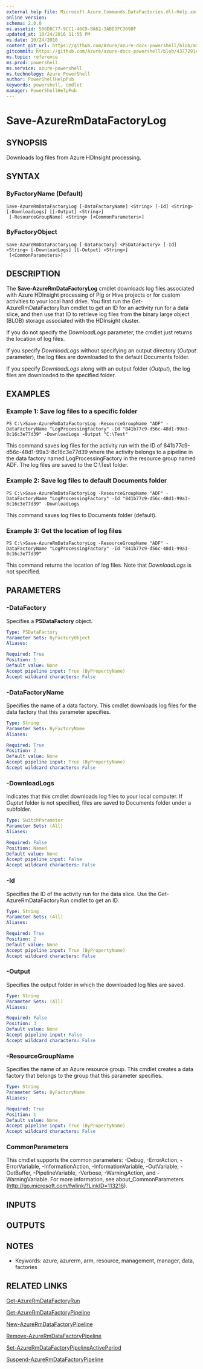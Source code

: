 ```yaml
---
external help file: Microsoft.Azure.Commands.DataFactories.dll-Help.xml
online version: 
schema: 2.0.0
ms.assetid: 506D8C77-9CC1-46CD-8A62-3ABD3FC3698F
updated_at: 10/24/2016 11:55 PM
ms.date: 10/24/2016
content_git_url: https://github.com/Azure/azure-docs-powershell/blob/master/azureps-cmdlets-docs/ResourceManager/AzureRM.DataFactories/v2.1.0/Save-AzureRmDataFactoryLog.md
gitcommit: https://github.com/Azure/azure-docs-powershell/blob/4377291ee360e58e2c1c5d644155daf6a0279055/azureps-cmdlets-docs/ResourceManager/AzureRM.DataFactories/v2.1.0/Save-AzureRmDataFactoryLog.md
ms.topic: reference
ms.prod: powershell
ms.service: azure-powershell
ms.technology: Azure PowerShell
author: PowerShellHelpPub
keywords: powershell, cmdlet
manager: PowerShellHelpPub
---
```


# Save-AzureRmDataFactoryLog

## SYNOPSIS
Downloads log files from Azure HDInsight processing.

## SYNTAX

### ByFactoryName (Default)
```
Save-AzureRmDataFactoryLog [-DataFactoryName] <String> [-Id] <String> [-DownloadLogs] [[-Output] <String>]
 [-ResourceGroupName] <String> [<CommonParameters>]
```

### ByFactoryObject
```
Save-AzureRmDataFactoryLog [-DataFactory] <PSDataFactory> [-Id] <String> [-DownloadLogs] [[-Output] <String>]
 [<CommonParameters>]
```

## DESCRIPTION
The **Save-AzureRmDataFactoryLog** cmdlet downloads log files associated with Azure HDInsight processing of Pig or Hive projects or for custom activities to your local hard drive.
You first run the Get-AzureRmDataFactoryRun cmdlet to get an ID for an activity run for a data slice, and then use that ID to retrieve log files from the binary large object (BLOB) storage associated with the HDInsight cluster.

If you do not specify the *DownloadLogs* parameter, the cmdlet just returns the location of log files.

If you specify *DownloadLogs* without specifying an output directory (*Output* parameter), the log files are downloaded to the default Documents folder.

If you specify *DownloadLogs* along with an output folder (*Output*), the log files are downloaded to the specified folder.

## EXAMPLES

### Example 1: Save log files to a specific folder
```
PS C:\>Save-AzureRmDataFactoryLog -ResourceGroupName "ADF" -DataFactoryName "LogProcessingFactory" -Id "841b77c9-d56c-48d1-99a3-8c16c3e77d39" -DownloadLogs -Output "C:\Test"
```

This command saves log files for the activity run with the ID of 841b77c9-d56c-48d1-99a3-8c16c3e77d39 where the activity belongs to a pipeline in the data factory named LogProcessingFactory in the resource group named ADF.
The log files are saved to the C:\Test folder.

### Example 2: Save log files to default Documents folder
```
PS C:\>Save-AzureRmDataFactoryLog -ResourceGroupName "ADF" -DataFactoryName "LogProcessingFactory" -Id "841b77c9-d56c-48d1-99a3-8c16c3e77d39" -DownloadLogs
```

This command saves log files to Documents folder (default).

### Example 3: Get the location of log files
```
PS C:\>Save-AzureRmDataFactoryLog -ResourceGroupName "ADF" -DataFactoryName "LogProcessingFactory" -Id "841b77c9-d56c-48d1-99a3-8c16c3e77d39"
```

This command returns the location of log files.
Note that *DownloadLogs* is not specified.

## PARAMETERS

### -DataFactory
Specifies a **PSDataFactory** object.

```yaml
Type: PSDataFactory
Parameter Sets: ByFactoryObject
Aliases: 

Required: True
Position: 1
Default value: None
Accept pipeline input: True (ByPropertyName)
Accept wildcard characters: False
```

### -DataFactoryName
Specifies the name of a data factory.
This cmdlet downloads log files for the data factory that this parameter specifies.

```yaml
Type: String
Parameter Sets: ByFactoryName
Aliases: 

Required: True
Position: 2
Default value: None
Accept pipeline input: True (ByPropertyName)
Accept wildcard characters: False
```

### -DownloadLogs
Indicates that this cmdlet downloads log files to your local computer.
If *Ouptut* folder is not specified, files are saved to Documents folder under a subfolder.

```yaml
Type: SwitchParameter
Parameter Sets: (All)
Aliases: 

Required: False
Position: Named
Default value: None
Accept pipeline input: False
Accept wildcard characters: False
```

### -Id
Specifies the ID of the activity run for the data slice.
Use the Get-AzureRmDataFactoryRun cmdlet to get an ID.

```yaml
Type: String
Parameter Sets: (All)
Aliases: 

Required: True
Position: 2
Default value: None
Accept pipeline input: True (ByPropertyName)
Accept wildcard characters: False
```

### -Output
Specifies the output folder in which the downloaded log files are saved.

```yaml
Type: String
Parameter Sets: (All)
Aliases: 

Required: False
Position: 3
Default value: None
Accept pipeline input: False
Accept wildcard characters: False
```

### -ResourceGroupName
Specifies the name of an Azure resource group.
This cmdlet creates a data factory that belongs to the group that this parameter specifies.

```yaml
Type: String
Parameter Sets: ByFactoryName
Aliases: 

Required: True
Position: 1
Default value: None
Accept pipeline input: True (ByPropertyName)
Accept wildcard characters: False
```

### CommonParameters
This cmdlet supports the common parameters: -Debug, -ErrorAction, -ErrorVariable, -InformationAction, -InformationVariable, -OutVariable, -OutBuffer, -PipelineVariable, -Verbose, -WarningAction, and -WarningVariable. For more information, see about_CommonParameters (http://go.microsoft.com/fwlink/?LinkID=113216).

## INPUTS

## OUTPUTS

## NOTES
* Keywords: azure, azurerm, arm, resource, management, manager, data, factories

## RELATED LINKS

[Get-AzureRmDataFactoryRun](./Get-AzureRmDataFactoryRun.md)

[Get-AzureRmDataFactoryPipeline](./Get-AzureRmDataFactoryPipeline.md)

[New-AzureRmDataFactoryPipeline](./New-AzureRmDataFactoryPipeline.md)

[Remove-AzureRmDataFactoryPipeline](./Remove-AzureRmDataFactoryPipeline.md)

[Set-AzureRmDataFactoryPipelineActivePeriod](./Set-AzureRmDataFactoryPipelineActivePeriod.md)

[Suspend-AzureRmDataFactoryPipeline](./Suspend-AzureRmDataFactoryPipeline.md)


